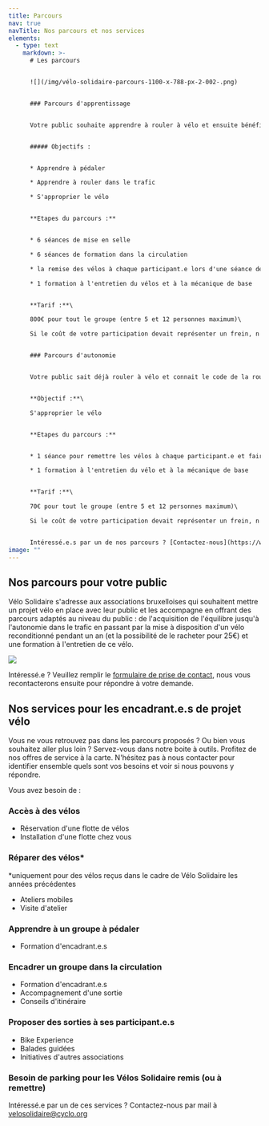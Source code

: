 ```yaml
---
title: Parcours
nav: true
navTitle: Nos parcours et nos services
elements:
  - type: text
    markdown: >-
      # Les parcours


      ![](/img/vélo-solidaire-parcours-1100-x-788-px-2-002-.png)


      ### Parcours d'apprentissage


      Votre public souhaite apprendre à rouler à vélo et ensuite bénéficier d’un Vélo Solidaire ? Le parcours d'apprentissage est très complet.


      ##### Objectifs :


      * Apprendre à pédaler

      * Apprendre à rouler dans le trafic

      * S'approprier le vélo


      **Etapes du parcours :**


      * 6 séances de mise en selle

      * 6 séances de formation dans la circulation

      * la remise des vélos à chaque participant.e lors d'une séance de formation dans la circulation

      * 1 formation à l'entretien du vélos et à la mécanique de base


      **Tarif :**\

      800€ pour tout le groupe (entre 5 et 12 personnes maximum)\

      Si le coût de votre participation devait représenter un frein, n'hésitez pas à nous contacter, nous chercherons une solution ensemble.


      ### Parcours d'autonomie


      Votre public sait déjà rouler à vélo et connait le code de la route, il ne leur manque plus que le vélo pour s’y mettre ? Ce parcours est fait pour vous !


      **Objectif :**\

      S'approprier le vélo


      **Etapes du parcours :**


      * 1 séance pour remettre les vélos à chaque participant.e et faire un sortie encadrée en circulation

      * 1 formation à l'entretien du vélo et à la mécanique de base


      **Tarif :**\

      70€ pour tout le groupe (entre 5 et 12 personnes maximum)\

      Si le coût de votre participation devait représenter un frein, n'hésitez pas à nous contacter, nous chercherons une solution ensemble.


      Intéressé.e.s par un de nos parcours ? [Contactez-nous](https://www.velosolidaire.brussels/contact.fr)
image: ""
---
```

## Nos parcours pour votre public

V﻿élo Solidaire s'adresse aux associations bruxelloises qui souhaitent mettre un projet vélo en place avec leur public et les accompagne en offrant des parcours adaptés au niveau du public : de l'acquisition de l'équilibre jusqu'à l'autonomie dans le trafic en passant par la mise à disposition d'un vélo reconditionné pendant un an (et la possibilité de le racheter pour 25€) et une formation à l'entretien de ce vélo.

![](/img/parcours-vélo-sol.png)

I﻿ntéressé.e ? Veuillez remplir le [formulaire de prise de contact](https://docs.google.com/forms/d/e/1FAIpQLSeeFDRdUBAyHJ_UOU4R6lsb7VYAh_v39RN3zw9hxA-YE6lblw/viewform), nous vous recontacterons ensuite pour répondre à votre demande.

## Nos services pour les encadrant.e.s de projet vélo

V﻿ous ne vous retrouvez pas dans les parcours proposés ? Ou bien vous souhaitez aller plus loin ? Servez-vous dans notre boite à outils. Profitez de nos offres de service à la carte. N'hésitez pas à nous contacter pour identifier ensemble quels sont vos besoins et voir si nous pouvons y répondre.

V﻿ous avez besoin de :

### A﻿ccès à des vélos

* R﻿éservation d'une flotte de vélos
* I﻿nstallation d'une flotte chez vous

### R﻿éparer des vélos*

\*﻿uniquement pour des vélos reçus dans le cadre de Vélo Solidaire les années précédentes

* A﻿teliers mobiles
* V﻿isite d'atelier

### A﻿pprendre à un groupe à pédaler

* F﻿ormation d'encadrant.e.s

### E﻿ncadrer un groupe dans la circulation

* F﻿ormation d'encadrant.e.s
* A﻿ccompagnement d'une sortie
* C﻿onseils d'itinéraire

### P﻿roposer des sorties à ses participant.e.s

* B﻿ike Experience
* B﻿alades guidées
* I﻿nitiatives d'autres associations

### B﻿esoin de parking pour les Vélos Solidaire remis (ou à remettre)

I﻿ntéressé.e par un de ces services ? Contactez-nous par mail à velosolidaire@cyclo.org
